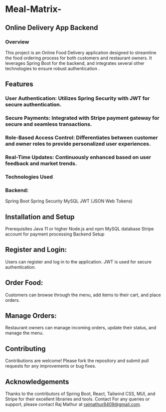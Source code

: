 # Meal-Matrix-
## Online Delivery App Backend
### Overview
This project is an Online Food Delivery application designed to streamline the food ordering process for both customers and restaurant owners. It leverages Spring Boot for the backend, and integrates several other technologies to ensure robust authentication .

## Features
### User Authentication: Utilizes Spring Security with JWT for secure authentication.
### Secure Payments: Integrated with Stripe payment gateway for secure and seamless transactions.
### Role-Based Access Control: Differentiates between customer and owner roles to provide personalized user experiences.
### Real-Time Updates: Continuously enhanced based on user feedback and market trends.
### Technologies Used
### Backend:
Spring Boot
Spring Security
MySQL
JWT (JSON Web Tokens)
## Installation and Setup
Prerequisites
Java 11 or higher
Node.js and npm
MySQL database
Stripe account for payment processing
Backend Setup
## Register and Login:
Users can register and log in to the application. JWT is used for secure authentication.
## Order Food:
Customers can browse through the menu, add items to their cart, and place orders.
## Manage Orders:
Restaurant owners can manage incoming orders, update their status, and manage the menu.
## Contributing
Contributions are welcome! Please fork the repository and submit pull requests for any improvements or bug fixes.

## Acknowledgements
Thanks to the contributors of Spring Boot, React, Tailwind CSS, MUI, and Stripe for their excellent libraries and tools.
Contact
For any queries or support, please contact Raj Mathur at rajmathur8409@gmail.com.
